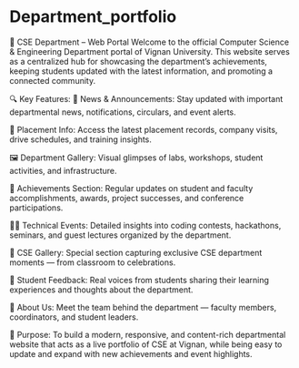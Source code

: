 # Department_portfolio
🧾 CSE Department – Web Portal
Welcome to the official Computer Science & Engineering Department portal of Vignan University.
This website serves as a centralized hub for showcasing the department’s achievements, keeping students updated with the latest information, and promoting a connected community.

🔍 Key Features:
📢 News & Announcements:
Stay updated with important departmental news, notifications, circulars, and event alerts.

🎯 Placement Info:
Access the latest placement records, company visits, drive schedules, and training insights.

🖼️ Department Gallery:
Visual glimpses of labs, workshops, student activities, and infrastructure.

🌟 Achievements Section:
Regular updates on student and faculty accomplishments, awards, project successes, and conference participations.

👨‍💻 Technical Events:
Detailed insights into coding contests, hackathons, seminars, and guest lectures organized by the department.

🎥 CSE Gallery:
Special section capturing exclusive CSE department moments — from classroom to celebrations.

💬 Student Feedback:
Real voices from students sharing their learning experiences and thoughts about the department.

👥 About Us:
Meet the team behind the department — faculty members, coordinators, and student leaders.

🚀 Purpose:
To build a modern, responsive, and content-rich departmental website that acts as a live portfolio of CSE at Vignan, while being easy to update and expand with new achievements and event highlights.

